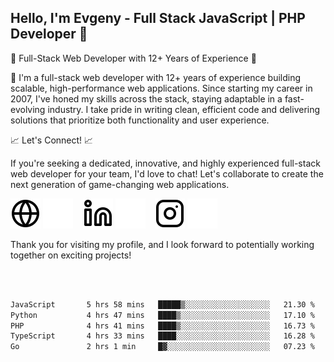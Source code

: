## Hello, I'm Evgeny - Full Stack JavaScript | PHP Developer 👋

🚀 Full-Stack Web Developer with 12+ Years of Experience 🚀

👋 I'm a full-stack web developer with 12+ years of experience building scalable, high-performance web applications. Since starting my career in 2007, I've honed my skills across the stack, staying adaptable in a fast-evolving industry. I take pride in writing clean, efficient code and delivering solutions that prioritize both functionality and user experience.

📈 Let's Connect! 📈

If you're seeking a dedicated, innovative, and highly experienced full-stack web developer for your team, I'd love to chat! Let's collaborate to create the next generation of game-changing web applications.

[![website](./img/globe-light.svg)](https://tradiry.com#gh-light-mode-only)
[![website](./img/globe-dark.svg)](https://tradiry.com#gh-dark-mode-only)
&nbsp;&nbsp;
[![website](./img/linkedin-light.svg)](https://www.linkedin.com/in/etulikov#gh-light-mode-only)
[![website](./img/linkedin-dark.svg)](https://www.linkedin.com/in/etulikov#gh-dark-mode-only)
&nbsp;&nbsp;
[![website](./img/instagram-light.svg)](https://www.instagram.com/evgenytulikov/#gh-light-mode-only)
[![website](./img/instagram-dark.svg)](https://www.instagram.com/evgenytulikov/#gh-dark-mode-only)

Thank you for visiting my profile, and I look forward to potentially working together on exciting projects!

<br />
<br />

<!--START_SECTION:waka-->

```txt
JavaScript       5 hrs 58 mins   █████▒░░░░░░░░░░░░░░░░░░░   21.30 %
Python           4 hrs 47 mins   ████▒░░░░░░░░░░░░░░░░░░░░   17.10 %
PHP              4 hrs 41 mins   ████▒░░░░░░░░░░░░░░░░░░░░   16.73 %
TypeScript       4 hrs 33 mins   ████░░░░░░░░░░░░░░░░░░░░░   16.28 %
Go               2 hrs 1 min     █▓░░░░░░░░░░░░░░░░░░░░░░░   07.23 %
```

<!--END_SECTION:waka-->
